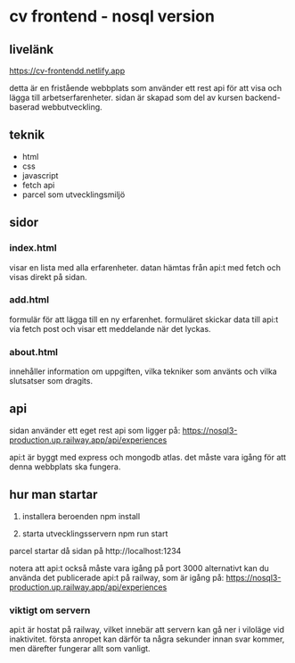 # cv frontend - nosql version

## livelänk
https://cv-frontendd.netlify.app 

detta är en fristående webbplats som använder ett rest api för att visa och lägga till arbetserfarenheter. sidan är skapad som del av kursen backend-baserad webbutveckling.

## teknik

- html
- css
- javascript
- fetch api
- parcel som utvecklingsmiljö

## sidor

### index.html
visar en lista med alla erfarenheter. datan hämtas från api:t med fetch och visas direkt på sidan.

### add.html
formulär för att lägga till en ny erfarenhet. formuläret skickar data till api:t via fetch post och visar ett meddelande när det lyckas.

### about.html
innehåller information om uppgiften, vilka tekniker som använts och vilka slutsatser som dragits.

## api

sidan använder ett eget rest api som ligger på:
https://nosql3-production.up.railway.app/api/experiences

api:t är byggt med express och mongodb atlas. det måste vara igång för att denna webbplats ska fungera.

## hur man startar

1. installera beroenden
npm install

2. starta utvecklingsservern
npm run start


parcel startar då sidan på http://localhost:1234

notera att api:t också måste vara igång på port 3000
alternativt kan du använda det publicerade api:t på railway, som är igång på:
 https://nosql3-production.up.railway.app/api/experiences

### viktigt om servern

api:t är hostat på railway, vilket innebär att servern kan gå ner i viloläge vid inaktivitet. första anropet kan därför ta några sekunder innan svar kommer, men därefter fungerar allt som vanligt.
